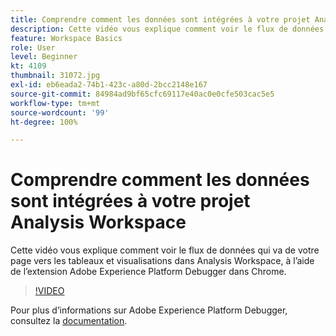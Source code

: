 ```yaml
---
title: Comprendre comment les données sont intégrées à votre projet Analysis Workspace
description: Cette vidéo vous explique comment voir le flux de données qui va de votre page vers les tableaux et visualisations dans Analysis Workspace, à lʼaide de lʼextension Adobe Experience Platform Debugger dans Chrome.
feature: Workspace Basics
role: User
level: Beginner
kt: 4109
thumbnail: 31072.jpg
exl-id: eb6eada2-74b1-423c-a80d-2bcc2148e167
source-git-commit: 84984ad9bf65cfc69117e40ac0e0cfe503cac5e5
workflow-type: tm+mt
source-wordcount: '99'
ht-degree: 100%

---
```


# Comprendre comment les données sont intégrées à votre projet Analysis Workspace

Cette vidéo vous explique comment voir le flux de données qui va de votre page vers les tableaux et visualisations dans Analysis Workspace, à lʼaide de lʼextension Adobe Experience Platform Debugger dans Chrome.

>[!VIDEO](https://video.tv.adobe.com/v/31072/?quality=12&learn=on)

Pour plus d’informations sur Adobe Experience Platform Debugger, consultez la [documentation](https://experienceleague.adobe.com/docs/debugger/using-v2/experience-cloud-debugger.html?lang=fr).

